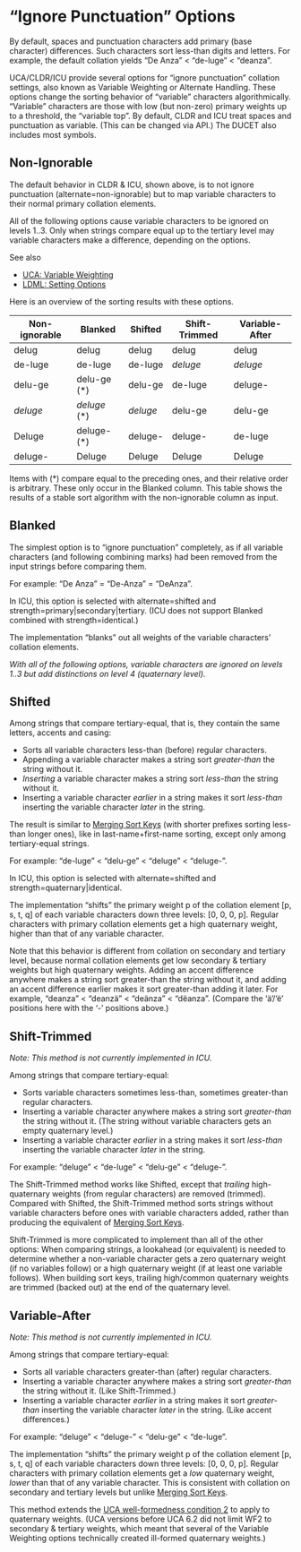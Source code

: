<!--
© 2020 and later: Unicode, Inc. and others.
License & terms of use: http://www.unicode.org/copyright.html
-->

# “Ignore Punctuation” Options

By default, spaces and punctuation characters add primary (base character)
differences. Such characters sort less-than digits and letters. For example, the
default collation yields “De Anza” < “de-luge” < “deanza”.

UCA/CLDR/ICU provide several options for “ignore punctuation” collation
settings, also known as Variable Weighting or Alternate Handling. These options
change the sorting behavior of “variable” characters algorithmically. “Variable”
characters are those with low (but non-zero) primary weights up to a threshold,
the “variable top”. By default, CLDR and ICU treat spaces and punctuation as
variable. (This can be changed via API.) The DUCET also includes most symbols.

## Non-Ignorable

The default behavior in CLDR & ICU, shown above, is to not ignore punctuation
(alternate=non-ignorable) but to map variable characters to their normal primary
collation elements.

All of the following options cause variable characters to be ignored on levels
1..3. Only when strings compare equal up to the tertiary level may variable
characters make a difference, depending on the options.

See also

*   [UCA: Variable
    Weighting](http://www.unicode.org/reports/tr10/#Variable_Weighting)
*   [LDML: Setting
    Options](http://unicode.org/repos/cldr/trunk/specs/ldml/tr35-collation.html#Setting_Options)

Here is an overview of the sorting results with these options.

Non-ignorable | Blanked      | Shifted | Shift-Trimmed | Variable-After
------------- | ------------ | ------- | ------------- | --------------
delug         | delug        | delug   | delug         | delug
de-luge       | de-luge      | de-luge | *deluge*      | *deluge*
delu-ge       | delu-ge (*)  | delu-ge | de-luge       | deluge-
*deluge*      | *deluge* (*) | *deluge* | delu-ge     | delu-ge
Deluge        | deluge- (*)  | deluge-  | deluge-     | de-luge
deluge-       | Deluge       | Deluge   | Deluge      | Deluge

Items with (*) compare equal to the preceding ones, and their relative order
is arbitrary. These only occur in the Blanked column. This table shows the
results of a stable sort algorithm with the non-ignorable column as input.

## Blanked

The simplest option is to “ignore punctuation” completely, as if all variable
characters (and following combining marks) had been removed from the input
strings before comparing them.

For example: “De Anza” = “De-Anza” = “DeAnza”.

In ICU, this option is selected with alternate=shifted and
strength=primary|secondary|tertiary. (ICU does not support Blanked combined with
strength=identical.)

The implementation “blanks” out all weights of the variable characters’
collation elements.

*With all of the following options, variable characters are ignored on levels
1..3 but add distinctions on level 4 (quaternary level).*

## Shifted

Among strings that compare tertiary-equal, that is, they contain the same
letters, accents and casing:

*   Sorts all variable characters less-than (before) regular characters.
*   Appending a variable character makes a string sort *greater-than* the string
    without it.
*   *Inserting* a variable character makes a string sort *less-than* the string
    without it.
*   Inserting a variable character *earlier* in a string makes it sort
    *less-than* inserting the variable character *later* in the string.

The result is similar to [Merging Sort
Keys](http://www.unicode.org/reports/tr10/#Merging_Sort_Keys) (with shorter
prefixes sorting less-than longer ones), like in last-name+first-name sorting,
except only among tertiary-equal strings.

For example: “de-luge” < “delu-ge” < “deluge” < “deluge-”.

In ICU, this option is selected with alternate=shifted and
strength=quaternary|identical.

The implementation “shifts” the primary weight p of the collation element \[p,
s, t, q\] of each variable characters down three levels: \[0, 0, 0, p\]. Regular
characters with primary collation elements get a high quaternary weight, higher
than that of any variable character.

Note that this behavior is different from collation on secondary and tertiary
level, because normal collation elements get low secondary & tertiary weights
but high quaternary weights. Adding an accent difference anywhere makes a string
sort greater-than the string without it, and adding an accent difference earlier
makes it sort greater-than adding it later. For example, “deanza” < “deanzä” <
“deänza” < “dëanza”. (Compare the ‘ä’/‘ë’ positions here with the ‘-’ positions
above.)

## Shift-Trimmed

*Note: This method is not currently implemented in ICU.*

Among strings that compare tertiary-equal:

*   Sorts variable characters sometimes less-than, sometimes greater-than
    regular characters.
*   Inserting a variable character anywhere makes a string sort *greater-than*
    the string without it. (The string without variable characters gets an empty
    quaternary level.)
*   Inserting a variable character *earlier* in a string makes it sort
    *less-than* inserting the variable character *later* in the string.

For example: “deluge” < “de-luge” < “delu-ge” < “deluge-”.

The Shift-Trimmed method works like Shifted, except that *trailing*
high-quaternary weights (from regular characters) are removed (trimmed).
Compared with Shifted, the Shift-Trimmed method sorts strings without variable
characters before ones with variable characters added, rather than producing the
equivalent of [Merging Sort
Keys](http://www.unicode.org/reports/tr10/#Merging_Sort_Keys).

Shift-Trimmed is more complicated to implement than all of the other options:
When comparing strings, a lookahead (or equivalent) is needed to determine
whether a non-variable character gets a zero quaternary weight (if no variables
follow) or a high quaternary weight (if at least one variable follows). When
building sort keys, trailing high/common quaternary weights are trimmed (backed
out) at the end of the quaternary level.

## Variable-After

*Note: This method is not currently implemented in ICU.*

Among strings that compare tertiary-equal:

*   Sorts all variable characters greater-than (after) regular characters.
*   Inserting a variable character anywhere makes a string sort *greater-than*
    the string without it. (Like Shift-Trimmed.)
*   Inserting a variable character *earlier* in a string makes it sort
    *greater-than* inserting the variable character *later* in the string. (Like
    accent differences.)

For example: “deluge” < “deluge-” < “delu-ge” < “de-luge”.

The implementation “shifts” the primary weight p of the collation element \[p,
s, t, q\] of each variable characters down three levels: \[0, 0, 0, p\]. Regular
characters with primary collation elements get a *low* quaternary weight,
*lower* than that of any variable character. This is consistent with collation
on secondary and tertiary levels but unlike [Merging Sort
Keys](http://www.unicode.org/reports/tr10/#Merging_Sort_Keys).

This method extends the [UCA well-formedness condition
2](http://www.unicode.org/reports/tr10/#WF2) to apply to quaternary weights.
(UCA versions before UCA 6.2 did not limit WF2 to secondary & tertiary weights,
which meant that several of the Variable Weighting options technically created
ill-formed quaternary weights.)
